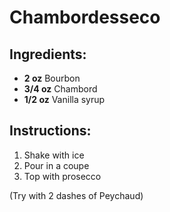 # Chambordesseco

## Ingredients:
- **2 oz** Bourbon
- **3/4 oz** Chambord
- **1/2 oz** Vanilla syrup

## Instructions:
1. Shake with ice
2. Pour in a coupe
3. Top with prosecco

(Try with 2 dashes of Peychaud)
